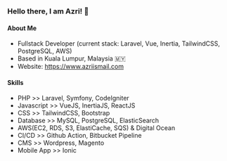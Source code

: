 ### Hello there, I am Azri! 👋

#### About Me

- Fullstack Developer (current stack: Laravel, Vue, Inertia, TailwindCSS, PostgreSQL, AWS)
- Based in Kuala Lumpur, Malaysia 🇲🇾
- Website: https://www.azriismail.com

#### Skills

- PHP >> Laravel, Symfony, CodeIgniter
- Javascript >> VueJS, InertiaJS, ReactJS
- CSS >> TailwindCSS, Bootstrap
- Database >> MySQL, PostgreSQL, ElasticSearch
- AWS(EC2, RDS, S3, ElastiCache, SQS) & Digital Ocean
- CI/CD >> Github Action, Bitbucket Pipeline
- CMS >> Wordpress, Magento
- Mobile App >> Ionic
